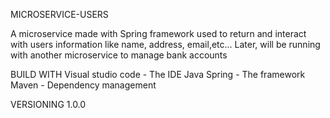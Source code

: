 MICROSERVICE-USERS

A microservice made with Spring framework used to return and interact with users information like name, address, email,etc...
Later, will be running with another microservice to manage bank accounts

BUILD WITH
Visual studio code - The IDE
Java Spring - The framework
Maven - Dependency management

VERSIONING
1.0.0